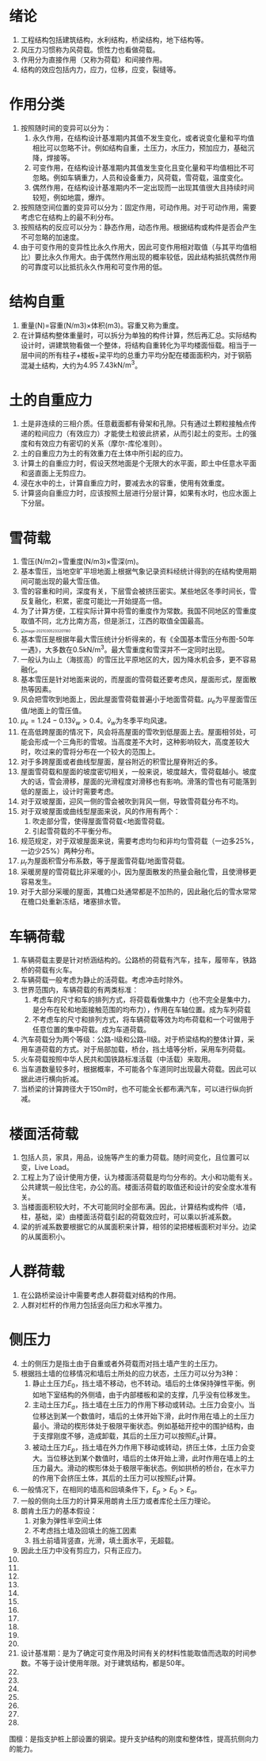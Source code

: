 # 绪论

1. 工程结构包括建筑结构，水利结构，桥梁结构，地下结构等。
2. 风压力习惯称为风荷载。惯性力也看做荷载。
3. 作用分为直接作用（又称为荷载）和间接作用。
4. 结构的效应包括内力，应力，位移，应变，裂缝等。

# 作用分类

1. 按照随时间的变异可以分为：
   1. 永久作用，在结构设计基准期内其值不发生变化，或者说变化量和平均值相比可以忽略不计。例如结构自重，土压力，水压力，预加应力，基础沉降，焊接等。
   2. 可变作用，在结构设计基准期内其值发生变化且变化量和平均值相比不可忽略。例如车辆重力，人员和设备重力，风荷载，雪荷载，温度变化。
   3. 偶然作用，在结构设计基准期内不一定出现而一出现其值很大且持续时间较短，例如地震，爆炸。
2. 按照随空间位置的变异可以分为：固定作用，可动作用。对于可动作用，需要考虑它在结构上的最不利分布。
3. 按照结构的反应可以分为：静态作用，动态作用。根据结构或构件是否会产生不可忽略的加速度。
4. 由于可变作用的变异性比永久作用大，因此可变作用相对取值（与其平均值相比）要比永久作用大。由于偶然作用出现的概率较低，因此结构抵抗偶然作用的可靠度可以比抵抗永久作用和可变作用的低。

# 结构自重

1. 重量(N)=容重(N/m3)$\times$体积(m3)。容重又称为重度。
2. 在计算结构整体重量时，可以拆分为单独的构件计算，然后再汇总。实际结构设计时，讲建筑物看做一个整体，将结构自重转化为平均楼面恒载。相当于一层中间的所有柱子+楼板+梁平均的总重力平均分配在楼面面积内，对于钢筋混凝土结构，大约为$4.95~7.43\text{kN/m}^3$。

# 土的自重应力

1. 土是非连续的三相介质。任意截面都有骨架和孔隙。只有通过土颗粒接触点传递的粒间应力（有效应力）才能使土粒彼此挤紧，从而引起土的变形。土的强度和有效应力有密切的关系（摩尔-库伦准则）。
2. 土的自重应力为土的有效重力在土体中所引起的应力。
3. 计算土的自重应力时，假设天然地面是个无限大的水平面，即土中任意水平面和竖直面上无剪应力。
4. 浸在水中的土，计算自重应力时，要减去水的容重，使用有效重度。
5. 计算竖向自重应力时，应该按照土层进行分层计算，如果有水时，也应水面上下分层。

# 雪荷载

1. 雪压(N/m2)=雪重度(N/m3)$\times$雪深(m)。
2. 基本雪压，当地空旷平坦地面上根据气象记录资料经统计得到的在结构使用期间可能出现的最大雪压值。
3. 雪的容重和时间，深度有关，下层雪会被挤压密实。某些地区冬季时间长，雪反复融化，积累，密度可能比一开始提高一倍。
4. 为了计算方便，工程实际计算中将雪的重度作为常数。我国不同地区的雪重度取值不同，北方比南方高，但是浙江，江西的取值全国最高。
5. <img src="荷载与结构设计原理.assets/image-20210305233201180.png" alt="image-20210305233201180" style="zoom:50%;" />
6. 基本雪压是根据年最大雪压统计分析得来的，有《全国基本雪压分布图-50年一遇》，大多数在$0.5\text{kN/m}^3$。最大雪重度和雪深并不一定同时出现。
7. 一般认为山上（海拔高）的雪压比平原地区的大，因为降水机会多，更不容易融化。
8. 基本雪压是针对地面来说的，而屋面的雪荷载还要考虑风，屋面形式，屋面散热等因素。
9. 风会把雪吹到地面上，因此屋面雪荷载普遍小于地面雪荷载。$\mu_e$为平屋面雪压值/地面上的雪压值。
10. $\mu_e=1.24-0.13\tilde{v}_w>0.4$。$\widetilde{v}_w$为冬季平均风速。
11. 在高低跨屋面的情况下，风会将高屋面的雪吹到低屋面上去。屋面相邻处，可能会形成一个三角形的雪坡。当高度差不大时，这种影响较大，高度差较大时，吹过来的雪将分布在一个较大的范围上。
12. 对于多跨屋面或者曲线型屋面，屋谷附近的积雪比屋脊附近的多。
13. 屋面雪荷载和屋面的坡度密切相关，一般来说，坡度越大，雪荷载越小。坡度大的话，雪会滑移，屋面的光滑程度对滑移也有影响。滑落的雪也有可能落到低的屋面上，设计时需要考虑。
14. 对于双坡屋面，迎风一侧的雪会被吹到背风一侧，导致雪荷载分布不均。
15. 对于双坡屋面或曲线型屋面来说，风的作用有两个：
    1. 吹走部分雪，使得屋面雪荷载<地面雪荷载。
    2. 引起雪荷载的不平衡分布。
16. 规范规定，对于双坡屋面来说，需要考虑均匀和非均匀雪荷载（一边多25%，一边少25%）两种分布。
17. $\mu_r$为屋面积雪分布系数，等于屋面雪荷载/地面雪荷载。
18. 采暖房屋的雪荷载比非采暖的小，因为屋面散发的热量会融化雪，且使滑移更容易发生。
19. 对于大部分采暖的屋面，其檐口处通常都是不加热的，因此融化后的雪水常常在檐口处重新冻结，堵塞排水管。

# 车辆荷载

1. 车辆荷载主要是针对桥涵结构的。公路桥的荷载有汽车，挂车，履带车，铁路桥的荷载有火车。
2. 车辆荷载一般考虑为静止的活荷载。考虑冲击时除外。
3. 世界范围内，车辆荷载的有两类标准：
   1. 考虑车的尺寸和车的排列方式，将荷载看做集中力（也不完全是集中力，是分布在轮和地面接触范围的均布力），作用在车轴位置。成为车列荷载
   2. 不考虑车的尺寸和排列方式，将车辆荷载等效为均布荷载和一个可做用于任意位置的集中荷载。成为车道荷载。
4. 汽车荷载分为两个等级：公路-I级和公路-II级。对于桥梁结构的整体计算，采用车道荷载的方式。对于局部加载，桥台，挡土墙等分析，采用车列荷载。
5. 火车荷载按照中华人民共和国铁路标准活载（中活载）来取用。
6. 当车道数量较多时，根据概率，不可能各个车道同时出现最大荷载。因此可以据此进行横向折减。
7. 当桥梁的计算跨径大于150m时，也不可能全长都布满汽车，可以进行纵向折减。

# 楼面活荷载

1. 包括人员，家具，用品，设施等产生的重力荷载。随时间变化，且位置可以变，Live Load。
2. 工程上为了设计使用方便，认为楼面活荷载是均匀分布的。大小和功能有关。公共建筑一般比住宅，办公的高。楼面活荷载的取值还和设计的安全度水准有关。
3. 当楼面面积较大时，不大可能同时全部布满。因此，计算结构或构件（墙，柱，基础，梁）由楼面活荷载引起的荷载效应时，可以乘以折减系数。
4. 梁的折减系数要根据它的从属面积来计算，相邻的梁把楼板面积对半分。边梁的从属面积小。

# 人群荷载

1. 在公路桥梁设计中需要考虑人群荷载对结构的作用。
2. 人群对栏杆的作用力包括竖向压力和水平推力。

# 侧压力

4. 土的侧压力是指土由于自重或者外荷载而对挡土墙产生的土压力。
2. 根据挡土墙的位移情况和墙后土所处的应力状态，土压力可以分为3种：
   1. 静止土压力$E_0$，挡土墙不移动，也不转动。墙后的土体保持弹性平衡。例如地下室结构的外侧墙，由于内部楼板和梁的支撑，几乎没有位移发生。
   2. 主动土压力$E_a$，挡土墙在土压力的作用下移动或转动。土压力会变小。当位移达到某一个数值时，墙后的土体开始下滑，此时作用在墙上的土压力最小。滑动的楔形体处于极限平衡状态。例如基础开挖中的围护结构，由于支撑刚度不够，造成卸载，其后的土压力可以按照$E_a$计算。
   3. 被动土压力$E_p$，挡土墙在外力作用下移动或转动，挤压土体，土压力会变大。当位移达到某个数值时，墙后的土体开始上滑，此时作用在墙上的土压力最大。滑动的楔形体处于极限平衡状态。例如拱桥的桥台，在水平力的作用下会挤压土体，其后的土压力可以按照$E_P$计算。
3. 一般情况下，在相同的墙高和回填条件下，$E_p>E_0>E_a$。
4. 一般的侧向土压力的计算采用朗肯土压力或者库伦土压力理论。
5. 朗肯土压力的基本假设：
   1. 对象为弹性半空间土体
   2. 不考虑挡土墙及回填土的施工因素
   3. 挡土前墙背竖直，光滑，填土面水平，无超载。
6. 因此土压力中没有剪应力，只有正应力。
7. 
8. 
13. 
14. 
15. 
16. 
17. 
18. 
19. 
20. 
21. 
22. 设计基准期：是为了确定可变作用及时间有关的材料性能取值而选取的时间参数。不等于设计使用年限。对于建筑结构，都是50年。
23. 
24. 
25. 
26. 
27. 
28. 
51. 







围檩：是指支护桩上部设置的钢梁。提升支护结构的刚度和整体性，提高抗侧向力的能力。